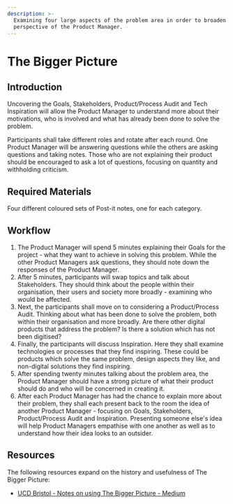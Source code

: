 ```yaml
---
description: >-
  Examining four large aspects of the problem area in order to broaden the
  perspective of the Product Manager.
---
```


# The Bigger Picture

## Introduction

Uncovering the Goals, Stakeholders, Product/Process Audit and Tech Inspiration will allow the Product Manager to understand more about their motivations, who is involved and what has already been done to solve the problem.

Participants shall take different roles and rotate after each round. One Product Manager will be answering questions while the others are asking questions and taking notes. Those who are not explaining their product should be encouraged to ask a lot of questions, focusing on quantity and withholding criticism.

## Required Materials

Four different coloured sets of Post-it notes, one for each category.

## Workflow

1. The Product Manager will spend 5 minutes explaining their Goals for the project - what they want to achieve in solving this problem. While the other Product Managers ask questions, they should note down the responses of the Product Manager.
2. After 5 minutes, participants will swap topics and talk about Stakeholders. They should think about the people within their organisation, their users and society more broadly - examining who would be affected.
3. Next, the participants shall move on to considering a Product/Process Audit. Thinking about what has been done to solve the problem, both within their organisation and more broadly. Are there other digital products that address the problem? Is there a solution which has not been digitised?
4. Finally, the participants will discuss Inspiration. Here they shall examine technologies or processes that they find inspiring. These could be products which solve the same problem, design aspects they like, and non-digital solutions they find inspiring.
5. After spending twenty minutes talking about the problem area, the Product Manager should have a strong picture of what their product should do and who will be concerned in creating it.
6. After each Product Manager has had the chance to explain more about their problem, they shall each present back to the room the idea of another Product Manager - focusing on Goals, Stakeholders, Product/Process Audit and Inspiration. Presenting someone else's idea will help Product Managers empathise with one another as well as to understand how their idea looks to an outsider.

## Resources

The following resources expand on the history and usefulness of The Bigger Picture:

* [UCD Bristol - Notes on using The Bigger Picture - Medium](https://medium.com/@UCDBristol/understanding-the-big-picture-to-improve-decision-making-in-ux-8620d2031443)


